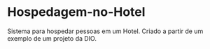 # Hospedagem-no-Hotel
 Sistema para hospedar pessoas em um Hotel. Criado a partir de um exemplo de um projeto da DIO.
